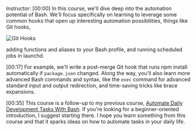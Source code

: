 Instructor: [00:00] In this course, we'll dive deep into the automation potential of Bash. We'll focus specifically on learning to leverage some common hooks that open up interesting automation possibilities, things like Git hooks, 

![Git Hooks](https://res.cloudinary.com/dg3gyk0gu/image/upload/v1552409367/transcript-images/bash-course-overview-advanced-bash-automation-for-web-developers-git-hooks.png)


adding functions and aliases to your Bash profile, and running scheduled jobs in launchd.

[00:17] For example, we'll write a post-merge Git hook that runs npm install automatically if `package.json` changed. Along the way, you'll also learn more advanced Bash commands and syntax, like the `exec` command for advanced standard input and output redirection, and time-saving tricks like brace expansions.

[00:35] This course is a follow-up to my previous course, [Automate Daily Development Tasks With Bash](https://egghead.io/courses/automate-daily-development-tasks-with-bash). If you're looking for a beginner-oriented introduction, I suggest starting there. I hope you learn something from this course and that it sparks ideas on how to automate tasks in your daily life.
